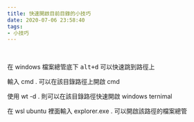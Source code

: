 ```yaml
---
title: 快速開啟目前目錄的小技巧
date: 2020-07-06 23:58:40
tags:
- 小技巧
---
```

&nbsp;
<!-- more -->
在 windows 檔案總管底下 <kbd>alt+d</kbd> 可以快速跳到路徑上

輸入 cmd . 可以在該目錄路徑上開啟 cmd

使用 wt -d . 則可以在該目錄路徑快速開啟 windows ternimal

在 wsl ubuntu 裡面輸入 explorer.exe . 可以開啟該路徑的檔案總管